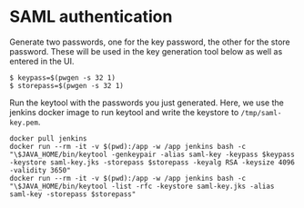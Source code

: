 # SAML authentication

Generate two passwords, one for the key password, the other for the store
password. These will be used in the key generation tool below as well as
entered in the UI.

    $ keypass=$(pwgen -s 32 1)
    $ storepass=$(pwgen -s 32 1)

Run the keytool with the passwords you just generated. Here, we use the jenkins
docker image to run keytool and write the keystore to `/tmp/saml-key.pem`.

```
docker pull jenkins
docker run --rm -it -v $(pwd):/app -w /app jenkins bash -c "\$JAVA_HOME/bin/keytool -genkeypair -alias saml-key -keypass $keypass -keystore saml-key.jks -storepass $storepass -keyalg RSA -keysize 4096 -validity 3650"
docker run --rm -it -v $(pwd):/app -w /app jenkins bash -c "\$JAVA_HOME/bin/keytool -list -rfc -keystore saml-key.jks -alias saml-key -storepass $storepass"
```
